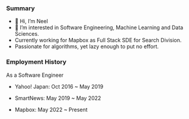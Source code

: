 ### Summary
- 👋 Hi, I’m Neel
- 👀 I’m interested in Software Engineering, Machine Learning and Data Sciences.
- Currently working for Mapbox as Full Stack SDE for Search Division.
- Passionate for algorithms, yet lazy enough to put no effort.


### Employment History
As a Software Engineer 

- Yahoo! Japan: Oct 2016 ~ May 2019

- SmartNews: May 2019 ~ May 2022

- Mapbox: May 2022 ~ Present
